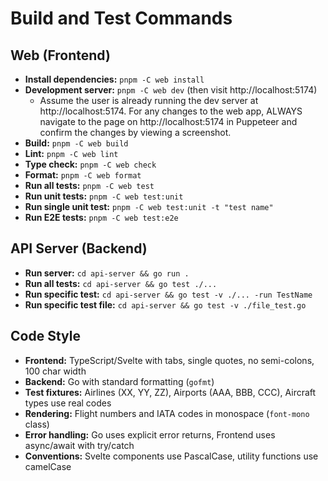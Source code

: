 # Build and Test Commands

## Web (Frontend)
- **Install dependencies:** `pnpm -C web install`
- **Development server:** `pnpm -C web dev` (then visit http://localhost:5174)
  - Assume the user is already running the dev server at http://localhost:5174. For any changes to the web app, ALWAYS navigate to the page on http://localhost:5174 in Puppeteer and confirm the changes by viewing a screenshot.
- **Build:** `pnpm -C web build`
- **Lint:** `pnpm -C web lint`
- **Type check:** `pnpm -C web check`
- **Format:** `pnpm -C web format`
- **Run all tests:** `pnpm -C web test`
- **Run unit tests:** `pnpm -C web test:unit`
- **Run single unit test:** `pnpm -C web test:unit -t "test name"`
- **Run E2E tests:** `pnpm -C web test:e2e`

## API Server (Backend)
- **Run server:** `cd api-server && go run .`
- **Run all tests:** `cd api-server && go test ./...`
- **Run specific test:** `cd api-server && go test -v ./... -run TestName`
- **Run specific test file:** `cd api-server && go test -v ./file_test.go`

## Code Style
- **Frontend:** TypeScript/Svelte with tabs, single quotes, no semi-colons, 100 char width
- **Backend:** Go with standard formatting (`gofmt`)
- **Test fixtures:** Airlines (XX, YY, ZZ), Airports (AAA, BBB, CCC), Aircraft types use real codes
- **Rendering:** Flight numbers and IATA codes in monospace (`font-mono` class)
- **Error handling:** Go uses explicit error returns, Frontend uses async/await with try/catch
- **Conventions:** Svelte components use PascalCase, utility functions use camelCase
